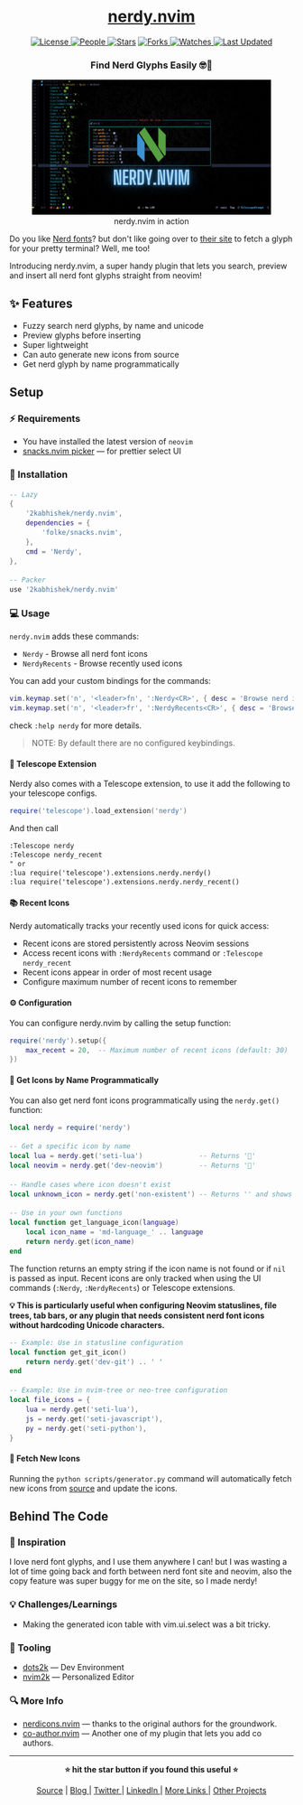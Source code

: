 <div align = "center">

<h1><a href="https://github.com/2kabhishek/nerdy.nvim">nerdy.nvim</a></h1>

<a href="https://github.com/2KAbhishek/nerdy.nvim/blob/main/LICENSE">
<img alt="License" src="https://img.shields.io/github/license/2kabhishek/nerdy.nvim?style=flat&color=eee&label="> </a>

<a href="https://github.com/2KAbhishek/nerdy.nvim/graphs/contributors">
<img alt="People" src="https://img.shields.io/github/contributors/2kabhishek/nerdy.nvim?style=flat&color=ffaaf2&label=People"> </a>

<a href="https://github.com/2KAbhishek/nerdy.nvim/stargazers">
<img alt="Stars" src="https://img.shields.io/github/stars/2kabhishek/nerdy.nvim?style=flat&color=98c379&label=Stars"></a>

<a href="https://github.com/2KAbhishek/nerdy.nvim/network/members">
<img alt="Forks" src="https://img.shields.io/github/forks/2kabhishek/nerdy.nvim?style=flat&color=66a8e0&label=Forks"> </a>

<a href="https://github.com/2KAbhishek/nerdy.nvim/watchers">
<img alt="Watches" src="https://img.shields.io/github/watchers/2kabhishek/nerdy.nvim?style=flat&color=f5d08b&label=Watches"> </a>

<a href="https://github.com/2KAbhishek/nerdy.nvim/pulse">
<img alt="Last Updated" src="https://img.shields.io/github/last-commit/2kabhishek/nerdy.nvim?style=flat&color=e06c75&label="> </a>

<h3>Find Nerd Glyphs Easily 🤓🔭</h3>

<figure>
  <img src="doc/images/screenshot.jpg" alt="nerdy.nvim in action">
  <br/>
  <figcaption>nerdy.nvim in action</figcaption>
</figure>

</div>

Do you like [Nerd fonts](https://github.com/ryanoasis/nerd-fonts)? but don't like going over to [their site](https://www.nerdfonts.com/cheat-sheet) to fetch a glyph for your pretty terminal?
Well, me too!

Introducing nerdy.nvim, a super handy plugin that lets you search, preview and insert all nerd font glyphs straight from neovim!

## ✨ Features

- Fuzzy search nerd glyphs, by name and unicode
- Preview glyphs before inserting
- Super lightweight
- Can auto generate new icons from source
- Get nerd glyph by name programmatically

## Setup

### ⚡ Requirements

- You have installed the latest version of `neovim`
- [snacks.nvim picker](https://github.com/folke/snacks.nvim/blob/main/docs/picker.md) — for prettier select UI

### 🚀 Installation

```lua
-- Lazy
{
    '2kabhishek/nerdy.nvim',
    dependencies = {
        'folke/snacks.nvim',
    },
    cmd = 'Nerdy',
},

-- Packer
use '2kabhishek/nerdy.nvim'

```

### 💻 Usage

`nerdy.nvim` adds these commands:

- `Nerdy` - Browse all nerd font icons
- `NerdyRecents` - Browse recently used icons

You can add your custom bindings for the commands:

```lua
vim.keymap.set('n', '<leader>fn', ':Nerdy<CR>', { desc = 'Browse nerd icons' })
vim.keymap.set('n', '<leader>fr', ':NerdyRecents<CR>', { desc = 'Browse recent nerd icons' })
```

check `:help nerdy` for more details.

> NOTE: By default there are no configured keybindings.

#### 🔭 Telescope Extension

Nerdy also comes with a Telescope extension, to use it add the following to your telescope configs.

```lua
require('telescope').load_extension('nerdy')
```

And then call

```viml
:Telescope nerdy
:Telescope nerdy_recent
" or
:lua require('telescope').extensions.nerdy.nerdy()
:lua require('telescope').extensions.nerdy.nerdy_recent()
```

#### 📚 Recent Icons

Nerdy automatically tracks your recently used icons for quick access:

- Recent icons are stored persistently across Neovim sessions
- Access recent icons with `:NerdyRecents` command or `:Telescope nerdy_recent`
- Recent icons appear in order of most recent usage
- Configure maximum number of recent icons to remember

#### ⚙️ Configuration

You can configure nerdy.nvim by calling the setup function:

```lua
require('nerdy').setup({
    max_recent = 20,  -- Maximum number of recent icons (default: 30)
})
```

#### 📝 Get Icons by Name Programmatically

You can also get nerd font icons programmatically using the `nerdy.get()` function:

```lua
local nerdy = require('nerdy')

-- Get a specific icon by name
local lua = nerdy.get('seti-lua')              -- Returns ''
local neovim = nerdy.get('dev-neovim')         -- Returns ''

-- Handle cases where icon doesn't exist
local unknown_icon = nerdy.get('non-existent') -- Returns '' and shows warning

-- Use in your own functions
local function get_language_icon(language)
    local icon_name = 'md-language_' .. language
    return nerdy.get(icon_name)
end
```

The function returns an empty string if the icon name is not found or if `nil` is passed as input. Recent icons are only tracked when using the UI commands (`:Nerdy`, `:NerdyRecents`) or Telescope extensions.

**💡 This is particularly useful when configuring Neovim statuslines, file trees, tab bars, or any plugin that needs consistent nerd font icons without hardcoding Unicode characters.**

```lua
-- Example: Use in statusline configuration
local function get_git_icon()
    return nerdy.get('dev-git') .. ' '
end

-- Example: Use in nvim-tree or neo-tree configuration
local file_icons = {
    lua = nerdy.get('seti-lua'),
    js = nerdy.get('seti-javascript'),
    py = nerdy.get('seti-python'),
}
```

#### 🔄 Fetch New Icons

Running the `python scripts/generator.py` command will automatically fetch new icons from [source](https://raw.githubusercontent.com/ryanoasis/nerd-fonts/master/glyphnames.json) and update the icons.

## Behind The Code

### 🌈 Inspiration

I love nerd font glyphs, and I use them anywhere I can! but I was wasting a lot of time going back and forth between nerd font site and neovim, also the copy feature was super buggy for me on the site, so I made nerdy!

### 💡 Challenges/Learnings

- Making the generated icon table with vim.ui.select was a bit tricky.

### 🧰 Tooling

- [dots2k](https://github.com/2kabhishek/dots2k) — Dev Environment
- [nvim2k](https://github.com/2kabhishek/nvim2k) — Personalized Editor

### 🔍 More Info

- [nerdicons.nvim](https://github.com/nvimdev/nerdicons.nvim) — thanks to the original authors for the groundwork.
- [co-author.nvim](https://github.com/2kabhishek/co-author.nvim) — Another one of my plugin that lets you add co authors.

<hr>

<div align="center">

<strong>⭐ hit the star button if you found this useful ⭐</strong><br>

<a href="https://github.com/2KAbhishek/nerdy.nvim">Source</a>
| <a href="https://2kabhishek.github.io/blog" target="_blank">Blog </a>
| <a href="https://twitter.com/2kabhishek" target="_blank">Twitter </a>
| <a href="https://linkedin.com/in/2kabhishek" target="_blank">LinkedIn </a>
| <a href="https://2kabhishek.github.io/links" target="_blank">More Links </a>
| <a href="https://2kabhishek.github.io/projects" target="_blank">Other Projects </a>

</div>
